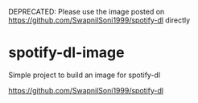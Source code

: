 DEPRECATED: Please use the image posted on 
https://github.com/SwapnilSoni1999/spotify-dl directly

# spotify-dl-image

Simple project to build an image for spotify-dl

https://github.com/SwapnilSoni1999/spotify-dl
